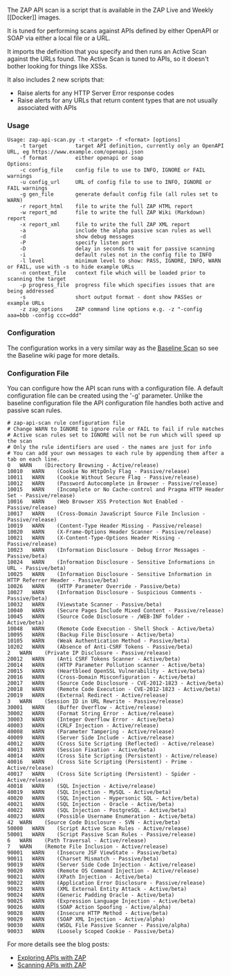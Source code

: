 The ZAP API scan is a script that is available in the ZAP Live and Weekly [[Docker]] images.

It is tuned for performing scans against APIs defined by either OpenAPI or SOAP via either a local file or a URL.

It imports the definition that you specify and then runs an Active Scan against the URLs found.
The Active Scan is tuned to APIs, so it doesn't bother looking for things like XSSs.

It also includes 2 new scripts that:

* Raise alerts for any HTTP Server Error response codes
* Raise alerts for any URLs that return content types that are not usually associated with APIs

### Usage
```
Usage: zap-api-scan.py -t <target> -f <format> [options]
    -t target         target API definition, currently only an OpenAPI URL, eg https://www.example.com/openapi.json
    -f format         either openapi or soap
Options:
    -c config_file    config file to use to INFO, IGNORE or FAIL warnings
    -u config_url     URL of config file to use to INFO, IGNORE or FAIL warnings
    -g gen_file       generate default config file (all rules set to WARN)
    -r report_html    file to write the full ZAP HTML report
    -w report_md      file to write the full ZAP Wiki (Markdown) report
    -x report_xml     file to write the full ZAP XML report
    -a                include the alpha passive scan rules as well
    -d                show debug messages
    -P                specify listen port
    -D                delay in seconds to wait for passive scanning 
    -i                default rules not in the config file to INFO
    -l level          minimum level to show: PASS, IGNORE, INFO, WARN or FAIL, use with -s to hide example URLs
    -n context_file   context file which will be loaded prior to scanning the target
    -p progress_file  progress file which specifies issues that are being addressed
    -s                short output format - dont show PASSes or example URLs
    -z zap_options    ZAP command line options e.g. -z "-config aaa=bbb -config ccc=ddd"
```

### Configuration
The configuration works in a very similar way as the [Baseline Scan](ZAP-Baseline-Scan) so see the Baseline wiki page for more details.

### Configuration File
You can configure how the API scan runs with a configuration file. A default configuration file can be created using the '-g' parameter.
Unlike the baseline configuration file the API configuration file handles both active and passive scan rules.
```
# zap-api-scan rule configuration file
# Change WARN to IGNORE to ignore rule or FAIL to fail if rule matches
# Active scan rules set to IGNORE will not be run which will speed up the scan
# Only the rule identifiers are used - the names are just for info
# You can add your own messages to each rule by appending them after a tab on each line.
0	WARN	(Directory Browsing - Active/release)
10010	WARN	(Cookie No HttpOnly Flag - Passive/release)
10011	WARN	(Cookie Without Secure Flag - Passive/release)
10012	WARN	(Password Autocomplete in Browser - Passive/release)
10015	WARN	(Incomplete or No Cache-control and Pragma HTTP Header Set - Passive/release)
10016	WARN	(Web Browser XSS Protection Not Enabled - Passive/release)
10017	WARN	(Cross-Domain JavaScript Source File Inclusion - Passive/release)
10019	WARN	(Content-Type Header Missing - Passive/release)
10020	WARN	(X-Frame-Options Header Scanner - Passive/release)
10021	WARN	(X-Content-Type-Options Header Missing - Passive/release)
10023	WARN	(Information Disclosure - Debug Error Messages - Passive/beta)
10024	WARN	(Information Disclosure - Sensitive Informations in URL - Passive/beta)
10025	WARN	(Information Disclosure - Sensitive Information in HTTP Referrer Header - Passive/beta)
10026	WARN	(HTTP Parameter Override - Passive/beta)
10027	WARN	(Information Disclosure - Suspicious Comments - Passive/beta)
10032	WARN	(Viewstate Scanner - Passive/beta)
10040	WARN	(Secure Pages Include Mixed Content - Passive/release)
10045	WARN	(Source Code Disclosure - /WEB-INF folder - Active/beta)
10048	WARN	(Remote Code Execution - Shell Shock - Active/beta)
10095	WARN	(Backup File Disclosure - Active/beta)
10105	WARN	(Weak Authentication Method - Passive/beta)
10202	WARN	(Absence of Anti-CSRF Tokens - Passive/beta)
2	WARN	(Private IP Disclosure - Passive/release)
20012	WARN	(Anti CSRF Tokens Scanner - Active/beta)
20014	WARN	(HTTP Parameter Pollution scanner - Active/beta)
20015	WARN	(Heartbleed OpenSSL Vulnerability - Active/beta)
20016	WARN	(Cross-Domain Misconfiguration - Active/beta)
20017	WARN	(Source Code Disclosure - CVE-2012-1823 - Active/beta)
20018	WARN	(Remote Code Execution - CVE-2012-1823 - Active/beta)
20019	WARN	(External Redirect - Active/release)
3	WARN	(Session ID in URL Rewrite - Passive/release)
30001	WARN	(Buffer Overflow - Active/release)
30002	WARN	(Format String Error - Active/release)
30003	WARN	(Integer Overflow Error - Active/beta)
40003	WARN	(CRLF Injection - Active/release)
40008	WARN	(Parameter Tampering - Active/release)
40009	WARN	(Server Side Include - Active/release)
40012	WARN	(Cross Site Scripting (Reflected) - Active/release)
40013	WARN	(Session Fixation - Active/beta)
40014	WARN	(Cross Site Scripting (Persistent) - Active/release)
40016	WARN	(Cross Site Scripting (Persistent) - Prime - Active/release)
40017	WARN	(Cross Site Scripting (Persistent) - Spider - Active/release)
40018	WARN	(SQL Injection - Active/release)
40019	WARN	(SQL Injection - MySQL - Active/beta)
40020	WARN	(SQL Injection - Hypersonic SQL - Active/beta)
40021	WARN	(SQL Injection - Oracle - Active/beta)
40022	WARN	(SQL Injection - PostgreSQL - Active/beta)
40023	WARN	(Possible Username Enumeration - Active/beta)
42	WARN	(Source Code Disclosure - SVN - Active/beta)
50000	WARN	(Script Active Scan Rules - Active/release)
50001	WARN	(Script Passive Scan Rules - Passive/release)
6	WARN	(Path Traversal - Active/release)
7	WARN	(Remote File Inclusion - Active/release)
90001	WARN	(Insecure JSF ViewState - Passive/beta)
90011	WARN	(Charset Mismatch - Passive/beta)
90019	WARN	(Server Side Code Injection - Active/release)
90020	WARN	(Remote OS Command Injection - Active/release)
90021	WARN	(XPath Injection - Active/beta)
90022	WARN	(Application Error Disclosure - Passive/release)
90023	WARN	(XML External Entity Attack - Active/beta)
90024	WARN	(Generic Padding Oracle - Active/beta)
90025	WARN	(Expression Language Injection - Active/beta)
90026	WARN	(SOAP Action Spoofing - Active/alpha)
90028	WARN	(Insecure HTTP Method - Active/beta)
90029	WARN	(SOAP XML Injection - Active/alpha)
90030	WARN	(WSDL File Passive Scanner - Passive/alpha)
90033	WARN	(Loosely Scoped Cookie - Passive/beta)
```

For more details see the blog posts:
* [Exploring APIs with ZAP](https://zaproxy.blogspot.com/2017/04/exploring-apis-with-zap.html)
* [Scanning APIs with ZAP](https://zaproxy.blogspot.com/2017/06/scanning-apis-with-zap.html)
